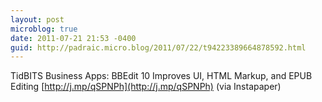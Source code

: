 ```yaml
---
layout: post
microblog: true
date: 2011-07-21 21:53 -0400
guid: http://padraic.micro.blog/2011/07/22/t94223389664878592.html
---
```

TidBITS Business Apps: BBEdit 10 Improves UI, HTML Markup, and EPUB Editing [http://j.mp/qSPNPh](http://j.mp/qSPNPh) (via Instapaper)
